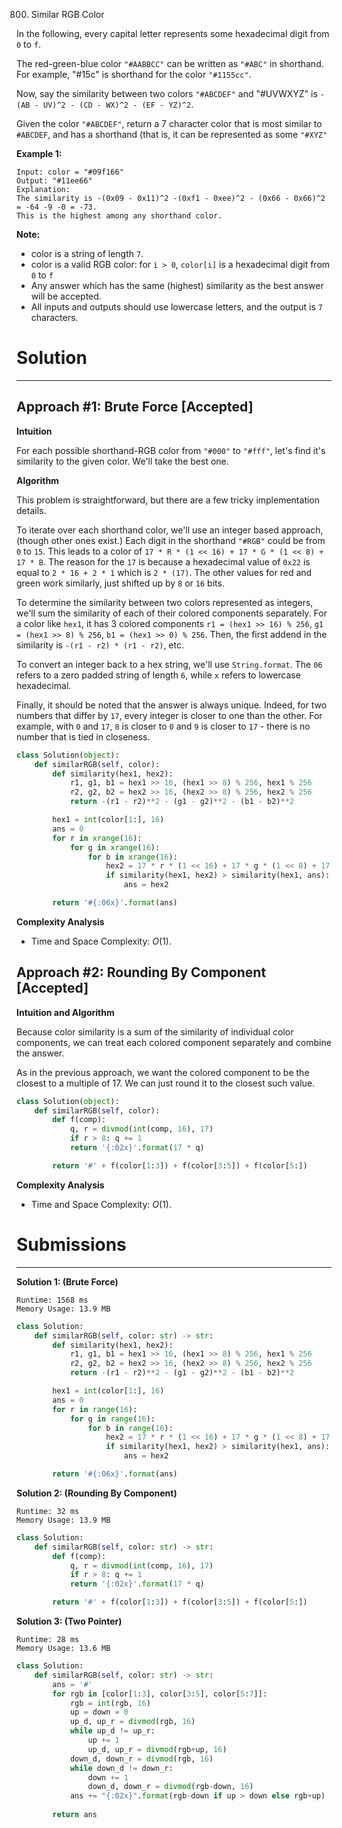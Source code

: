 800. Similar RGB Color

In the following, every capital letter represents some hexadecimal digit from `0` to `f`.

The red-green-blue color `"#AABBCC"` can be written as `"#ABC"` in shorthand.  For example, "#15c" is shorthand for the color `"#1155cc"`.

Now, say the similarity between two colors `"#ABCDEF"` and "#UVWXYZ" is `-(AB - UV)^2 - (CD - WX)^2 - (EF - YZ)^2`.

Given the color `"#ABCDEF"`, return a 7 character color that is most similar to `#ABCDEF`, and has a shorthand (that is, it can be represented as some `"#XYZ"`

**Example 1:**
```
Input: color = "#09f166"
Output: "#11ee66"
Explanation:  
The similarity is -(0x09 - 0x11)^2 -(0xf1 - 0xee)^2 - (0x66 - 0x66)^2 = -64 -9 -0 = -73.
This is the highest among any shorthand color.
```

**Note:**

* color is a string of length `7`.
* color is a valid RGB color: for `i > 0`, `color[i]` is a hexadecimal digit from `0` to `f`
* Any answer which has the same (highest) similarity as the best answer will be accepted.
* All inputs and outputs should use lowercase letters, and the output is `7` characters.

# Solution
---
## Approach #1: Brute Force [Accepted]
**Intuition**

For each possible shorthand-RGB color from `"#000"` to `"#fff"`, let's find it's similarity to the given color. We'll take the best one.

**Algorithm**

This problem is straightforward, but there are a few tricky implementation details.

To iterate over each shorthand color, we'll use an integer based approach, (though other ones exist.) Each digit in the shorthand `"#RGB"` could be from `0` to `15`. This leads to a color of `17 * R * (1 << 16) + 17 * G * (1 << 8) + 17 * B`. The reason for the `17` is because a hexadecimal value of `0x22` is equal to `2 * 16 + 2 * 1` which is `2 * (17)`. The other values for red and green work similarly, just shifted up by `8` or `16` bits.

To determine the similarity between two colors represented as integers, we'll sum the similarity of each of their colored components separately. For a color like `hex1`, it has 3 colored components `r1 = (hex1 >> 16) % 256`, `g1 = (hex1 >> 8) % 256`, `b1 = (hex1 >> 0) % 256`. Then, the first addend in the similarity is `-(r1 - r2) * (r1 - r2)`, etc.

To convert an integer back to a hex string, we'll use `String.format`. The `06` refers to a zero padded string of length `6`, while `x` refers to lowercase hexadecimal.

Finally, it should be noted that the answer is always unique. Indeed, for two numbers that differ by `17`, every integer is closer to one than the other. For example, with `0` and `17`, `8` is closer to `0` and `9` is closer to `17` - there is no number that is tied in closeness.

```python
class Solution(object):
    def similarRGB(self, color):
        def similarity(hex1, hex2):
            r1, g1, b1 = hex1 >> 16, (hex1 >> 8) % 256, hex1 % 256
            r2, g2, b2 = hex2 >> 16, (hex2 >> 8) % 256, hex2 % 256
            return -(r1 - r2)**2 - (g1 - g2)**2 - (b1 - b2)**2

        hex1 = int(color[1:], 16)
        ans = 0
        for r in xrange(16):
            for g in xrange(16):
                for b in xrange(16):
                    hex2 = 17 * r * (1 << 16) + 17 * g * (1 << 8) + 17 * b
                    if similarity(hex1, hex2) > similarity(hex1, ans):
                        ans = hex2

        return '#{:06x}'.format(ans)
```

**Complexity Analysis**

* Time and Space Complexity: $O(1)$.

## Approach #2: Rounding By Component [Accepted]
**Intuition and Algorithm**

Because color similarity is a sum of the similarity of individual color components, we can treat each colored component separately and combine the answer.

As in the previous approach, we want the colored component to be the closest to a multiple of 17. We can just round it to the closest such value.

```python
class Solution(object):
    def similarRGB(self, color):
        def f(comp):
            q, r = divmod(int(comp, 16), 17)
            if r > 8: q += 1
            return '{:02x}'.format(17 * q)

        return '#' + f(color[1:3]) + f(color[3:5]) + f(color[5:])
```

**Complexity Analysis**

* Time and Space Complexity: $O(1)$.

# Submissions
---
**Solution 1: (Brute Force)**
```
Runtime: 1568 ms
Memory Usage: 13.9 MB
```
```python
class Solution:
    def similarRGB(self, color: str) -> str:
        def similarity(hex1, hex2):
            r1, g1, b1 = hex1 >> 16, (hex1 >> 8) % 256, hex1 % 256
            r2, g2, b2 = hex2 >> 16, (hex2 >> 8) % 256, hex2 % 256
            return -(r1 - r2)**2 - (g1 - g2)**2 - (b1 - b2)**2

        hex1 = int(color[1:], 16)
        ans = 0
        for r in range(16):
            for g in range(16):
                for b in range(16):
                    hex2 = 17 * r * (1 << 16) + 17 * g * (1 << 8) + 17 * b
                    if similarity(hex1, hex2) > similarity(hex1, ans):
                        ans = hex2

        return '#{:06x}'.format(ans)
```


**Solution 2: (Rounding By Component)**
```
Runtime: 32 ms
Memory Usage: 13.9 MB
```
```python
class Solution:
    def similarRGB(self, color: str) -> str:
        def f(comp):
            q, r = divmod(int(comp, 16), 17)
            if r > 8: q += 1
            return '{:02x}'.format(17 * q)

        return '#' + f(color[1:3]) + f(color[3:5]) + f(color[5:])
```

**Solution 3: (Two Pointer)**
```
Runtime: 28 ms
Memory Usage: 13.6 MB
```
```python
class Solution:
    def similarRGB(self, color: str) -> str:
        ans = '#'
        for rgb in [color[1:3], color[3:5], color[5:7]]:
            rgb = int(rgb, 16)
            up = down = 0
            up_d, up_r = divmod(rgb, 16)
            while up_d != up_r:
                up += 1
                up_d, up_r = divmod(rgb+up, 16)
            down_d, down_r = divmod(rgb, 16)
            while down_d != down_r:
                down += 1
                down_d, down_r = divmod(rgb-down, 16)
            ans += "{:02x}".format(rgb-down if up > down else rgb+up)
        
        return ans
                
```